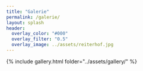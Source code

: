 ```yaml
---
title: "Galerie"
permalink: /galerie/
layout: splash
header:
  overlay_color: "#000"
  overlay_filter: "0.5"
  overlay_image: ../assets/reiterhof.jpg
---
```


{% include gallery.html folder="../assets/gallery/" %}
